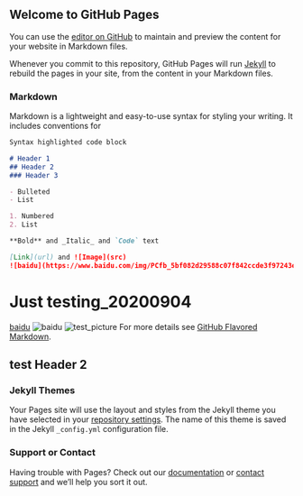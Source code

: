 ## Welcome to GitHub Pages

You can use the [editor on GitHub](https://github.com/kanhao100/kanhao100.github.io/edit/master/README.md) to maintain and preview the content for your website in Markdown files.

Whenever you commit to this repository, GitHub Pages will run [Jekyll](https://jekyllrb.com/) to rebuild the pages in your site, from the content in your Markdown files.

### Markdown

Markdown is a lightweight and easy-to-use syntax for styling your writing. It includes conventions for

```markdown
Syntax highlighted code block

# Header 1
## Header 2
### Header 3

- Bulleted
- List

1. Numbered
2. List

**Bold** and _Italic_ and `Code` text

[Link](url) and ![Image](src)
![baidu](https://www.baidu.com/img/PCfb_5bf082d29588c07f842ccde3f97243ea.png)
```
# Just testing_20200904
[baidu](https://www.baidu.com/img/PCfb_5bf082d29588c07f842ccde3f97243ea.png)
![baidu](https://www.baidu.com/img/PCfb_5bf082d29588c07f842ccde3f97243ea.png)
![test_picture](https://github.com/kanhao100/kanhao100.github.io/picture/test.jpg)
For more details see [GitHub Flavored Markdown](https://guides.github.com/features/mastering-markdown/).

## test Header 2

### Jekyll Themes

Your Pages site will use the layout and styles from the Jekyll theme you have selected in your [repository settings](https://github.com/kanhao100/kanhao100.github.io/settings). The name of this theme is saved in the Jekyll `_config.yml` configuration file.

### Support or Contact

Having trouble with Pages? Check out our [documentation](https://docs.github.com/categories/github-pages-basics/) or [contact support](https://github.com/contact) and we’ll help you sort it out.
